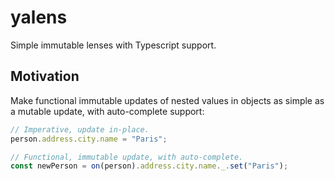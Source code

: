 # yalens

Simple immutable lenses with Typescript support.

## Motivation

Make functional immutable updates of nested values in objects as simple as a mutable update, with auto-complete support:

```typescript
// Imperative, update in-place.
person.address.city.name = "Paris";

// Functional, immutable update, with auto-complete.
const newPerson = on(person).address.city.name._.set("Paris");
```
